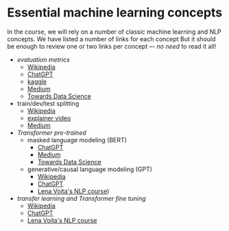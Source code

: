 # Essential machine learning concepts

In the course, we will rely on a number of classic machine learning and NLP concepts.
We have listed a number of links for each concept
But it should be enough to review one or two links per concept –- *no need* to read it all!

- *evaluation metrics*
	- [Wikipedia](https://en.wikipedia.org/wiki/Evaluation_of_binary_classifiers)
	- [ChatGPT](https://chat.openai.com/share/13335f1d-8916-46f1-aa2b-ce4ddeb22df0)
	- [kaggle](https://www.kaggle.com/code/leeyj0511/model-evaluation-1-classification-metrics)
	- [Medium](8https://medium.com/@impythonprogrammer/evaluation-metrics-for-classification-fc770511052d)
	- [Towards Data Science](https://towardsdatascience.com/the-5-classification-evaluation-metrics-you-must-know-aa97784ff226)
- train/dev/test splitting
	- [Wikipedia](https://en.wikipedia.org/wiki/Training,_validation,_and_test_data_sets)
	- [explainer video](https://www.youtube.com/watch?v=dSCFk168vmo)
	- [Medium](https://snji-khjuria.medium.com/everything-you-need-to-know-about-train-dev-test-split-what-how-and-why-6ca17ea6f35)
- *Transformer pre-trained* 
	- masked language modeling (BERT)
		- [ChatGPT](https://chat.openai.com/share/009ae036-90f3-4626-a644-3b11907a02f9)
		- [Medium](https://medium.com/@lokaregns/masked-language-modeling-with-hugging-face-transformers-a-beginners-guide-b36af74a7560)
		- [Towards Data Science](https://towardsdatascience.com/masked-language-modelling-with-bert-7d49793e5d2c)
	- generative/causal language modeling (GPT)
		- [Wikipedia](https://en.wikipedia.org/wiki/Generative_pre-trained_transformer)
		- [ChatGPT](https://chat.openai.com/share/b5e393a9-c00a-4033-b793-a37e141a9026) 
		- [Lena Voita's NLP course](https://lena-voita.github.io/nlp_course/language_modeling.html))
- *transfer learning and Transformer fine tuning*
	- [Wikipedia](https://en.wikipedia.org/wiki/Fine-tuning_(deep_learning))
	- [ChatGPT](https://chat.openai.com/share/7324f087-5f42-46b9-a2df-99d4ba9b239b)
	- [Lena Voita's NLP course](https://lena-voita.github.io/nlp_course/transfer_learning.html)